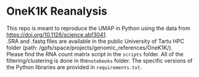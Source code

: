 # OneK1K Reanalysis

This repo is meant to reproduce the UMAP in Python using the data from https://doi.org/10.1126/science.abf3041. <br> .SRA and .fastq files are available in the public University of Tartu HPC folder (path: /gpfs/space/projects/genomic_references/OneK1K/). <br> Please find the RNA count matrix script in the <code>scripts</code> folder. All of the filtering/clustering is done in the<code>notebooks</code> folder. The specific versions of the Python libraries are provided in <code>requirements.txt</code>.
